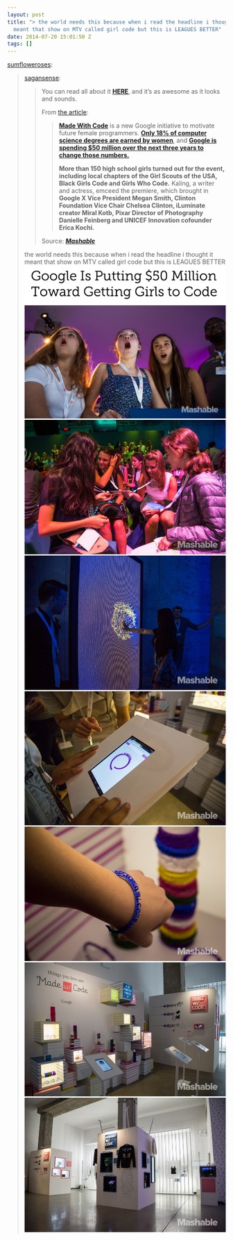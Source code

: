 ```yaml
---
layout: post
title: "> the world needs this because when i read the headline i thought it
  meant that show on MTV called girl code but this is LEAGUES BETTER"
date: 2014-07-20 15:01:50 Z
tags: []
---
```

[sumfloweroses](http://sumfloweroses.tumblr.com/post/89518984862/sagansense-you-can-read-all-about-it-here-and):

> [sagansense](http://sagansense.tumblr.com/post/89423724945/you-can-read-all-about-it-here-and-its-as):
> 
> > You can read all about it **[HERE](http://mashable.com/2014/06/20/google-made-with-code/)**, and it’s as awesome as it looks and sounds.
> > 
> > From [the article](http://mashable.com/2014/06/20/google-made-with-code/):
> > 
> > > **[Made With Code](https://www.madewithcode.com/)** is a new Google initiative to motivate future female programmers. **[Only 18% of computer science degrees are earned by women](http://www.ncwit.org/sites/default/files/legacy/pdf/BytheNumbers09.pdf)**, and **[Google is spending $50 million over the next three years to change those numbers.](https://www.madewithcode.com/events)**
> > > 
> > > **More than 150 high school girls turned out for the event, including local chapters of the Girl Scouts of the USA, Black Girls Code and Girls Who Code.** Kaling, a writer and actress, emceed the premiere, which brought in **Google X Vice President Megan Smith, Clinton Foundation Vice Chair Chelsea Clinton, iLuminate creator Miral Kotb, Pixar Director of Photography Danielle Feinberg and UNICEF Innovation cofounder Erica Kochi.**
> > 
> > Source: _**[Mashable](http://mashable.com/2014/06/20/google-made-with-code/)**_
> 
> the world needs this because when i read the headline i thought it meant that show on MTV called girl code but this is LEAGUES BETTER
![](/media/2014/07/92334553659_0.png)
![](/media/2014/07/92334553659_1.jpg)
![](/media/2014/07/92334553659_2.jpg)
![](/media/2014/07/92334553659_3.jpg)
![](/media/2014/07/92334553659_4.jpg)
![](/media/2014/07/92334553659_5.jpg)
![](/media/2014/07/92334553659_6.jpg)
![](/media/2014/07/92334553659_7.jpg)
